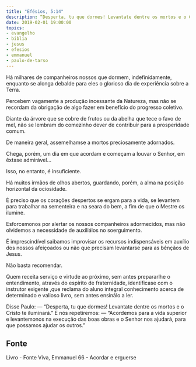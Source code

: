 ```yaml
---
title: "Efésios, 5:14"
description: “Desperta, tu que dormes! Levanta­te dentre os mortos e o Cristo te iluminará.” - Paulo
date: 2019-02-01 19:00:00
topics: 
- evangelho
- biblia
- jesus
- efesios
- emmanuel
- paulo-de-tarso
---
```


Há milhares de companheiros nossos que dormem, indefinidamente,
enquanto se alonga debalde para eles o glorioso dia de experiência sobre a Terra.

Percebem vagamente a produção incessante da Natureza, mas não se
recordam da obrigação de algo fazer em benefício do progresso coletivo.

Diante da árvore que se cobre de frutos ou da abelha que tece o favo de
mel, não se lembram do comezinho dever de contribuir para a prosperidade comum.

De maneira geral, assemelham­se a mortos preciosamente adornados.

Chega, porém, um dia em que acordam e começam a louvar o Senhor, em
êxtase admirável...

Isso, no entanto, é insuficiente.

Há muitos irmãos de olhos abertos, guardando, porém, a alma na posição
horizontal da ociosidade.

É preciso que os corações despertos se ergam para a vida, se levantem para
trabalhar na sementeira e na seara do bem, a fim de que o Mestre os ilumine.

Esforcemo­nos por alertar os nossos companheiros adormecidos, mas não
olvidemos a necessidade de auxiliá­los no soerguimento.

É imprescindível saibamos improvisar os recursos indispensáveis em
auxílio dos nossos afeiçoados ou não que precisam levantar­se para as bênçãos de
Jesus.

Não basta recomendar.

Quem receita serviço e virtude ao próximo, sem antes preparar­lhe o
entendimento, através do espírito de fraternidade, identifica­se com o instrutor
exigente ,que reclama do aluno integral conhecimento acerca de determinado e
valioso livro, sem antes ensiná­lo a ler.

Disse Paulo: — “Desperta, tu que dormes! Levanta­te dentre os mortos e o
Cristo te iluminará.”
E nós repetiremos: — “Acordemos para a vida superior e levantemo­nos na
execução das boas obras e o Senhor nos ajudará, para que possamos ajudar os
outros.”


## Fonte
Livro - Fonte Viva, Emmanuel
66 - Acordar e erguer­se
